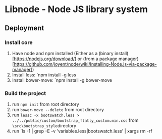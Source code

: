 # Libnode - Node JS library system

## Deployment

### Install core
1. Have node and npm installed (Either as a (binary install)[https://nodejs.org/download/] or (from a package manager)[https://github.com/joyent/node/wiki/Installing-Node.js-via-package-manager])
2. Install less: `npm install -g less
3. Install bower-move: `npm install -g bower-move

### Build the project
1. run `npm init` from root directory
2. run `bower-move --delete` from root directory
3. run `lessc -x bootswatch.less > ../../public/custom/bootstrap_flatly_custom.min.css` from `\src\bootstrap_style`directory
4. run `ls -1 | grep -E -v 'variables.less|bootswatch.less' | xargs rm -rf
